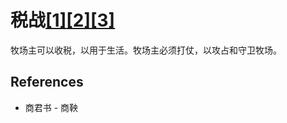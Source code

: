 # 税战[[1]](./appendices/for-survivors.md)[[2]](./appendices/artificial-cowboy.md)[[3]](./appendices/interstellar-migration.md)

牧场主可以收税，以用于生活。牧场主必须打仗，以攻占和守卫牧场。

## References

- 商君书 - 商鞅
